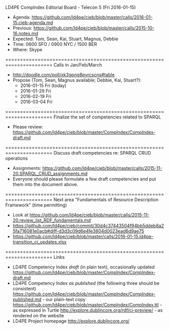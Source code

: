 LD4PE CompIndex Editorial Board - Telecon 5 (Fri 2016-01-15)

* Agenda:   https://github.com/ld4pe/cieb/blob/master/calls/2016-01-15.cieb-agenda.md
* Previous: https://github.com/ld4pe/cieb/blob/master/calls/2015-10-16.notes.md
* Expected: Tom, Sean, Kai, Stuart, Magnus, Debbie
* Time:     0600 SFO / 0900 NYC / 1500 BER
* Where:    Skype

======================================================================
Calls in Jan/Feb/March

* http://doodle.com/poll/xk3gpng8pyrcscns#table
* Propose (Tom, Sean, Magnus available; Debbie, Kai, Stuart?):
  * 2016-01-15 Fri (today)
  * 2016-01-29 Fri 
  * 2016-02-19 Fri 
  * 2016-03-04 Fri 

======================================================================
Finalize the set of competencies related to SPARQL

* Please review: https://github.com/ld4pe/cieb/blob/master/CompIndex/CompIndex-draft.md

======================================================================
Discuss draft competencies re: SPARQL CRUD operations

* Assignments: https://github.com/ld4pe/cieb/blob/master/calls/2015-11-20.SPARQL_CRUD_assignments.md
* Everyone should please formulate a few draft competencies and put them into the document above.

======================================================================
Next area "Fundamentals of Resource Description Framework" (time permitting)

* Look at https://github.com/ld4pe/cieb/blob/master/calls/2015-11-20.review_list_RDF_fundamentals.md
* https://github.com/ld4pe/cieb/commit/30d4c37443504f94bb5ddeb8a25fa716081e0acb#diff-d3d3c09d6e4fe3804d0023ead6d9ae75
* https://github.com/ld4pe/cieb/blob/master/calls/2016-01-15.ld4pe-transition_ci_updates.xlsx

======================================================================
Links

-  LD4PE Competency Index *draft* (in plain text), occasionally updated
   https://github.com/ld4pe/cieb/blob/master/CompIndex/CompIndex-draft.md
-  LD4PE Competency Index *as published* (the following three should be consistent)
   https://github.com/ld4pe/cieb/blob/master/CompIndex/CompIndex-published.md - our plain-text copy
   https://github.com/ld4pe/cieb/blob/master/CompIndex/CompIndex.ttl - as expressed in Turtle
   http://explore.dublincore.org/rdf/ci-preview/ - as rendered on the website
-  LD4PE Project homepage
   http://explore.dublincore.org/
